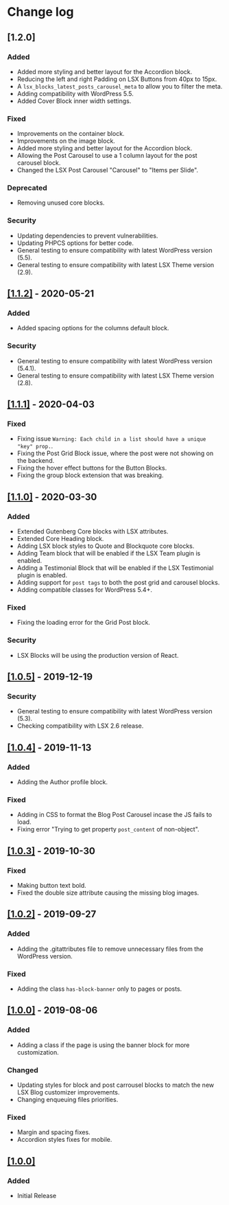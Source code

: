 # Change log

## [1.2.0]

### Added

- Added more styling and better layout for the Accordion block.
- Reducing the left and right Padding on LSX Buttons from 40px to 15px.
- A `lsx_blocks_latest_posts_carousel_meta` to allow you to filter the meta.
- Adding compatibility with WordPress 5.5.
- Added Cover Block inner width settings.

### Fixed

- Improvements on the container block.
- Improvements on the image block.
- Added more styling and better layout for the Accordion block.
- Allowing the Post Carousel to use a 1 column layout for the post carousel block.
- Changed the LSX Post Carousel "Carousel" to "Items per Slide".

### Deprecated

- Removing unused core blocks.

### Security

- Updating dependencies to prevent vulnerabilities.
- Updating PHPCS options for better code.
- General testing to ensure compatibility with latest WordPress version (5.5).
- General testing to ensure compatibility with latest LSX Theme version (2.9).

## [[1.1.2]](https://github.com/lightspeeddevelopment/lsx-blocks/releases/tag/1.1.2) - 2020-05-21

### Added

- Added spacing options for the columns default block.

### Security

- General testing to ensure compatibility with latest WordPress version (5.4.1).
- General testing to ensure compatibility with latest LSX Theme version (2.8).

## [[1.1.1]](https://github.com/lightspeeddevelopment/lsx-blocks/releases/tag/1.1.1) - 2020-04-03

### Fixed

- Fixing issue `Warning: Each child in a list should have a unique "key" prop.`.
- Fixing the Post Grid Block issue, where the post were not showing on the backend.
- Fixing the hover effect buttons for the Button Blocks.
- Fixing the group block extension that was breaking.

## [[1.1.0]](https://github.com/lightspeeddevelopment/lsx-blocks/releases/tag/1.1.0) - 2020-03-30

### Added

- Extended Gutenberg Core blocks with LSX attributes.
- Extended Core Heading block.
- Adding LSX block styles to Quote and Blockquote core blocks.
- Adding Team block that will be enabled if the LSX Team plugin is enabled.
- Adding a Testimonial Block that will be enabled if the LSX Testimonial plugin is enabled.
- Adding support for `post tags` to both the post grid and carousel blocks.
- Adding compatible classes for WordPress 5.4+.

### Fixed

- Fixing the loading error for the Grid Post block.

### Security

- LSX Blocks will be using the production version of React.

## [[1.0.5]](https://github.com/lightspeeddevelopment/lsx-blocks/releases/tag/1.0.5) - 2019-12-19

### Security

- General testing to ensure compatibility with latest WordPress version (5.3).
- Checking compatibility with LSX 2.6 release.

## [[1.0.4]](https://github.com/lightspeeddevelopment/lsx-blocks/releases/tag/1.0.4) - 2019-11-13

### Added

- Adding the Author profile block.

### Fixed

- Adding in CSS to format the Blog Post Carousel incase the JS fails to load.
- Fixing error "Trying to get property `post_content` of non-object".

## [[1.0.3]](https://github.com/lightspeeddevelopment/lsx-blocks/releases/tag/1.0.3) - 2019-10-30

### Fixed

- Making button text bold.
- Fixed the double size attribute causing the missing blog images.

## [[1.0.2]](https://github.com/lightspeeddevelopment/lsx-blocks/releases/tag/1.0.2) - 2019-09-27

### Added

- Adding the .gitattributes file to remove unnecessary files from the WordPress version.

### Fixed

- Adding the class `has-block-banner` only to pages or posts.

## [[1.0.0]](https://github.com/lightspeeddevelopment/lsx-blocks/releases/tag/1.0.1) - 2019-08-06

### Added

- Adding a class if the page is using the banner block for more customization.

### Changed

- Updating styles for block and post carrousel blocks to match the new LSX Blog customizer improvements.
- Changing enqueuing files priorities.

### Fixed

- Margin and spacing fixes.
- Accordion styles fixes for mobile.

## [[1.0.0]](https://github.com/lightspeeddevelopment/lsx-blocks/releases/tag/1.0.1)

### Added

- Initial Release
